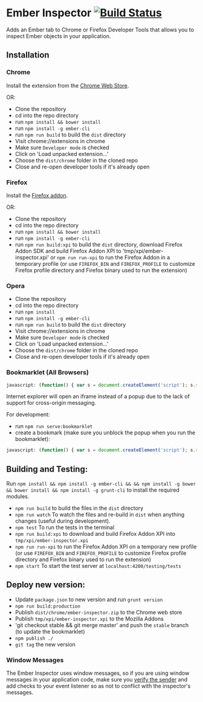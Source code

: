 Ember Inspector [![Build Status](https://secure.travis-ci.org/emberjs/ember-inspector.svg?branch=master)](https://travis-ci.org/emberjs/ember-inspector)
===============

Adds an Ember tab to Chrome or Firefox Developer Tools that allows you to inspect
Ember objects in your application.

Installation
------------

### Chrome

Install the extension from the [Chrome Web Store](https://chrome.google.com/webstore/detail/ember-inspector/bmdblncegkenkacieihfhpjfppoconhi).

OR:

- Clone the repository
- cd into the repo directory
- run `npm install && bower install`
- run `npm install -g ember-cli`
- run `npm run build` to build the `dist` directory
- Visit chrome://extensions in chrome
- Make sure `Developer mode` is checked
- Click on 'Load unpacked extension...'
- Choose the `dist/chrome` folder in the cloned repo
- Close and re-open developer tools if it's already open

### Firefox

Install the [Firefox addon](https://addons.mozilla.org/en-US/firefox/addon/ember-inspector/).

OR:

- Clone the repository
- cd into the repo directory
- run `npm install && bower install`
- run `npm install -g ember-cli`
- run `npm run build:xpi` to build the `dist` directory, download Firefox Addon SDK and build Firefox Addon XPI to 'tmp/xpi/ember-inspector.xpi'
  or `npm run run-xpi` to run the Firefox Addon in a temporary profile (or use `FIREFOX_BIN` and `FIREFOX_PROFILE` to customize Firefox profile directory and Firefox binary used to run the extension)

### Opera

- Clone the repository
- cd into the repo directory
- run `npm install`
- run `npm install -g ember-cli`
- run `npm run build` to build the `dist` directory
- Visit chrome://extensions in chrome
- Make sure `Developer mode` is checked
- Click on 'Load unpacked extension...'
- Choose the `dist/chrome` folder in the cloned repo
- Close and re-open developer tools if it's already open


### Bookmarklet (All Browsers)


```javascript
javascript: (function() { var s = document.createElement('script'); s.src = '//ember-extension.s3.amazonaws.com/dist_bookmarklet/load_inspector.js'; document.body.appendChild(s); }());
```

Internet explorer will open an iframe instead of a popup due to the lack of support for cross-origin messaging.

For development:

- run `npm run serve:bookmarklet`
- create a bookmark (make sure you unblock the popup when you run the bookmarklet):

```javascript
javascript: (function() { var s = document.createElement('script'); s.src = 'http://localhost:9191/bookmarklet/load_inspector.js'; document.body.appendChild(s); }());
```


Building and Testing:
--------------------

Run `npm install && npm install -g ember-cli && && npm install -g bower && bower install && npm install -g grunt-cli` to install the required modules.

- `npm run build` to build the files in the `dist` directory
- `npm run watch` To watch the files and re-build in `dist` when anything changes (useful during development).
- `npm test` To run the tests in the terminal
- `npm run build:xpi` to download and build Firefox Addon XPI into `tmp/xpi/ember-inspector.xpi`
- `npm run run-xpi` to run the Firefox Addon XPI on a temporary new profile (or use `FIREFOX_BIN` and `FIREFOX_PROFILE` to customize Firefox profile directory and Firefox binary used to run the extension)
- `npm start` To start the test server at `localhost:4200/testing/tests`


Deploy new version:
-----------

- Update `package.json` to new version and run `grunt version`
- `npm run build:production`
- Publish `dist/chrome/ember-inspector.zip` to the Chrome web store
- Publish `tmp/xpi/ember-inspector.xpi` to the Mozilla Addons
- 'git checkout stable && git merge master' and push the `stable` branch (to update the bookmarklet)
- `npm publish ./`
- `git tag` the new version


### Window Messages

The Ember Inspector uses window messages, so if you are using window messages in your application code, make sure you [verify the sender](https://developer.mozilla.org/en-US/docs/Web/API/window.postMessage#Security_concerns) and add checks to your event listener so as not to conflict with the inspector's messages.
